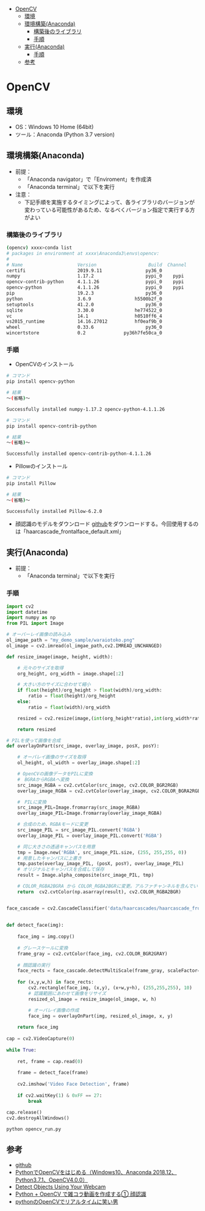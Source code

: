 
- [OpenCV](#opencv)
  - [環境](#%e7%92%b0%e5%a2%83)
  - [環境構築(Anaconda)](#%e7%92%b0%e5%a2%83%e6%a7%8b%e7%af%89anaconda)
    - [構築後のライブラリ](#%e6%a7%8b%e7%af%89%e5%be%8c%e3%81%ae%e3%83%a9%e3%82%a4%e3%83%96%e3%83%a9%e3%83%aa)
    - [手順](#%e6%89%8b%e9%a0%86)
  - [実行(Anaconda)](#%e5%ae%9f%e8%a1%8canaconda)
    - [手順](#%e6%89%8b%e9%a0%86-1)
  - [参考](#%e5%8f%82%e8%80%83)

# OpenCV
## 環境
- OS：Windows 10 Home (64bit)
- ツール：Anaconda (Python 3.7 version)

## 環境構築(Anaconda)
- 前提：
  -  「Anaconda navigator」で「Enviroment」を作成済
  -  「Anaconda terminal」で以下を実行
- 注意：
  - 下記手順を実施するタイミングによって、各ライブラリのバージョンが変わっている可能性があるため、なるべくバージョン指定で実行する方がよい
### 構築後のライブラリ
```sh
(opencv) xxxx>conda list
# packages in environment at xxxx\Anaconda3\envs\opencv:
#
# Name                    Version                   Build  Channel
certifi                   2019.9.11                py36_0
numpy                     1.17.2                   pypi_0    pypi
opencv-contrib-python     4.1.1.26                 pypi_0    pypi
opencv-python             4.1.1.26                 pypi_0    pypi
pip                       19.2.3                   py36_0
python                    3.6.9                h5500b2f_0
setuptools                41.2.0                   py36_0
sqlite                    3.30.0               he774522_0
vc                        14.1                 h0510ff6_4
vs2015_runtime            14.16.27012          hf0eaf9b_0
wheel                     0.33.6                   py36_0
wincertstore              0.2              py36h7fe50ca_0
```
### 手順
- OpenCVのインストール
```sh
# コマンド
pip install opencv-python
```
```sh
# 結果
～(省略)～

Successfully installed numpy-1.17.2 opencv-python-4.1.1.26
```
```sh
# コマンド
pip install opencv-contrib-python
```
```sh
# 結果
～(省略)～

Successfully installed opencv-contrib-python-4.1.1.26
```
- Pillowのインストール
```sh
# コマンド
pip install Pillow
```
```sh
# 結果
～(省略)～

Successfully installed Pillow-6.2.0
```

- 顔認識のモデルをダウンロード
[github](https://github.com/opencv/opencv)をダウンロードする。今回使用するのは「haarcascade_frontalface_default.xml」

## 実行(Anaconda)
- 前提：
  -  「Anaconda terminal」で以下を実行
### 手順

```py
import cv2
import datetime
import numpy as np
from PIL import Image

# オーバーレイ画像の読み込み
ol_imgae_path = "my_demo_sample/waraiotoko.png"    
ol_image = cv2.imread(ol_imgae_path,cv2.IMREAD_UNCHANGED)

def resize_image(image, height, width):

    # 元々のサイズを取得
    org_height, org_width = image.shape[:2]

    # 大きい方のサイズに合わせて縮小
    if float(height)/org_height > float(width)/org_width:
        ratio = float(height)/org_height
    else:
        ratio = float(width)/org_width

    resized = cv2.resize(image,(int(org_height*ratio),int(org_width*ratio)))

    return resized    

# PILを使って画像を合成
def overlayOnPart(src_image, overlay_image, posX, posY):

    # オーバレイ画像のサイズを取得
    ol_height, ol_width = overlay_image.shape[:2]

    # OpenCVの画像データをPILに変換
    #　BGRAからRGBAへ変換
    src_image_RGBA = cv2.cvtColor(src_image, cv2.COLOR_BGR2RGB)
    overlay_image_RGBA = cv2.cvtColor(overlay_image, cv2.COLOR_BGRA2RGBA)

    #　PILに変換
    src_image_PIL=Image.fromarray(src_image_RGBA)
    overlay_image_PIL=Image.fromarray(overlay_image_RGBA)

    # 合成のため、RGBAモードに変更
    src_image_PIL = src_image_PIL.convert('RGBA')
    overlay_image_PIL = overlay_image_PIL.convert('RGBA')

    # 同じ大きさの透過キャンパスを用意
    tmp = Image.new('RGBA', src_image_PIL.size, (255, 255,255, 0))
    # 用意したキャンパスに上書き
    tmp.paste(overlay_image_PIL, (posX, posY), overlay_image_PIL)
    # オリジナルとキャンパスを合成して保存
    result = Image.alpha_composite(src_image_PIL, tmp)

    # COLOR_RGBA2BGRA から COLOR_RGBA2BGRに変更。アルファチャンネルを含んでいるとうまく動画に出力されない。
    return  cv2.cvtColor(np.asarray(result), cv2.COLOR_RGBA2BGR)


face_cascade = cv2.CascadeClassifier('data/haarcascades/haarcascade_frontalface_default.xml')
 
 
def detect_face(img):
 
    face_img = img.copy()
  
    # グレースケールに変換
    frame_gray = cv2.cvtColor(face_img, cv2.COLOR_BGR2GRAY)
    
    # 顔認識の実行
    face_rects = face_cascade.detectMultiScale(frame_gray, scaleFactor=1.1, minNeighbors=1, minSize=(1, 1))
 
    for (x,y,w,h) in face_rects:
        cv2.rectangle(face_img, (x,y), (x+w,y+h), (255,255,255), 10)
        # 認識範囲にあわせて画像をリサイズ
        resized_ol_image = resize_image(ol_image, w, h)

        # オーバレイ画像の作成
        face_img = overlayOnPart(img, resized_ol_image, x, y)
 
    return face_img
    
cap = cv2.VideoCapture(0)
 
while True:
 
    ret, frame = cap.read(0)
 
    frame = detect_face(frame)
    
    cv2.imshow('Video Face Detection', frame)
 
    if cv2.waitKey(1) & 0xFF == 27:
        break
 
cap.release()
cv2.destroyAllWindows()
```

```sh
python opencv_run.py
```

## 参考
- [github](https://github.com/opencv/opencv)
- [PythonでOpenCVをはじめる（Windows10、Anaconda 2018.12、Python3.7.1、OpenCV4.0.0）](https://qiita.com/SatoshiGachiFujimoto/items/94da93f88578b87f6a89)
- [Detect Objects Using Your Webcam](https://tensorflow-object-detection-api-tutorial.readthedocs.io/en/latest/camera.html)
- [Python + OpenCV で雑コラ動画を作成する① 顔認識](https://qiita.com/k_sui_14/items/5386db1a118103b1828f)
- [pythonのOpenCVでリアルタイムに笑い男](https://blanktar.jp/blog/2015/02/python-opencv-realtime-lauhgingman.html)
